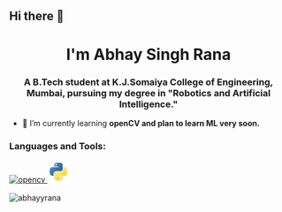 ## Hi there 👋

<h1 align="center">I'm Abhay Singh Rana</h1>
<h3 align="center">A B.Tech student at K.J.Somaiya College of Engineering, Mumbai, pursuing my degree in "Robotics and Artificial Intelligence."</h3>

- 🌱 I’m currently learning **openCV and plan to learn ML very soon.**

<p align="left">
</p>

<h3 align="left">Languages and Tools:</h3>
<p align="left"> <a href="https://opencv.org/" target="_blank" rel="noreferrer"> <img src="https://www.vectorlogo.zone/logos/opencv/opencv-icon.svg" alt="opencv" width="40" height="40"/> </a> <a href="https://www.python.org" target="_blank" rel="noreferrer"> <img src="https://raw.githubusercontent.com/devicons/devicon/master/icons/python/python-original.svg" alt="python" width="40" height="40"/> </a> </p>

<p><img align="center" src="https://github-readme-stats.vercel.app/api/top-langs?username=abhayyrana&show_icons=true&locale=en&layout=compact" alt="abhayyrana" /></p>
